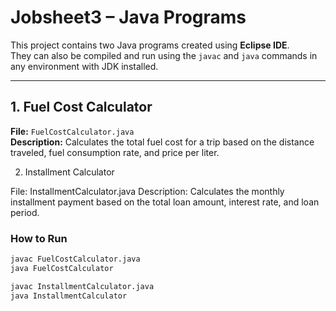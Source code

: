 # Jobsheet3 – Java Programs

This project contains two Java programs created using **Eclipse IDE**.  
They can also be compiled and run using the `javac` and `java` commands in any environment with JDK installed.

---

## 1. Fuel Cost Calculator
**File:** `FuelCostCalculator.java`  
**Description:** Calculates the total fuel cost for a trip based on the distance traveled, fuel consumption rate, and price per liter.

2. Installment Calculator

File: InstallmentCalculator.java
Description: Calculates the monthly installment payment based on the total loan amount, interest rate, and loan period.

### How to Run
```bash
javac FuelCostCalculator.java
java FuelCostCalculator

javac InstallmentCalculator.java
java InstallmentCalculator
